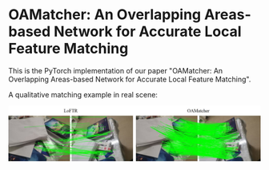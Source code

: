 # OAMatcher: An Overlapping Areas-based Network for Accurate Local Feature Matching
This is the PyTorch implementation of our paper "OAMatcher: An Overlapping Areas-based Network for Accurate Local Feature Matching".


A qualitative matching example in real scene:

![real_scene](https://github.com/DK-HU/OAMatcher/blob/main/asset/real_scene.jpg)
